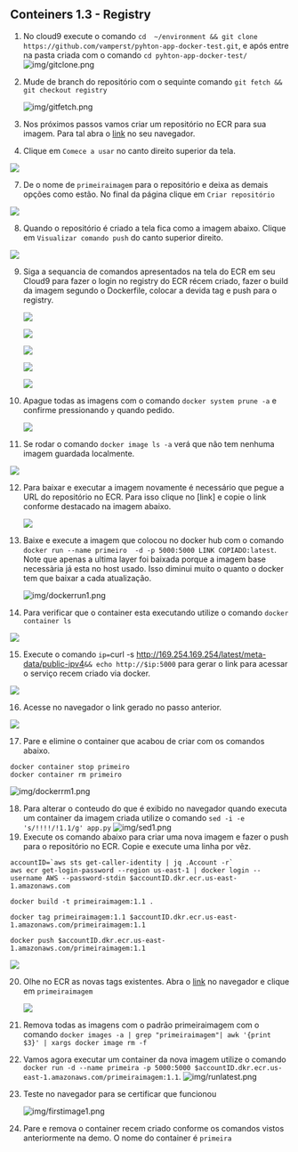 ## Conteiners 1.3 - Registry

1. No cloud9 execute o comando `cd  ~/environment && git clone https://github.com/vamperst/pyhton-app-docker-test.git`, e após entre na pasta criada com o comando `cd pyhton-app-docker-test/`
![img/gitclone.png](img/gitclone.png)
3. Mude de branch do repositório com o sequinte comando `git fetch && git checkout registry`
   
   ![img/gitfetch.png](img/gitfetch.png)

4. Nos próximos passos vamos criar um repositório no ECR para sua imagem. Para tal abra o [link](https://us-east-1.console.aws.amazon.com/ecr/get-started?region=us-east-1) no seu navegador.
5. Clique em `Comece a usar` no canto direito superior da tela.

![](img/ecr-1.png)

7. De o nome de `primeiraimagem` para o repositório e deixa as demais opções como estão. No final da página clique em `Criar repositório`

![](img/ecr-2.png)

8. Quando o repositório é criado a tela fica como a imagem abaixo. Clique em `Visualizar comando push` do canto superior direito.

![](img/ecr-3.png)

9. Siga a sequancia de comandos apresentados na tela do ECR em seu Cloud9 para fazer o login no registry do ECR récem criado, fazer o build da imagem segundo o Dockerfile, colocar a devida tag e push para o registry.
    
    ![](img/ecr-4.png)

    ![](img/ecr-5.png)

    ![](image/ecr-6.png)

    ![](img/ecr-7.png)

    ![](img/ecr-8.png)

10. Apague todas as imagens com o comando `docker system prune -a` e confirme pressionando `y` quando pedido.
    
    ![](img/prune-1.png)

11. Se rodar o comando `docker image ls -a` verá que não tem nenhuma imagem guardada localmente.

![](img/1.png)

12. Para baixar e executar a imagem novamente é necessário que pegue a URL do repositório no ECR. Para isso clique no [link] e copie o link conforme destacado na imagem abaixo.
    
    ![](img/2.png)

13. Baixe e execute a imagem que colocou no docker hub com o comando `docker run --name primeiro  -d -p 5000:5000 LINK COPIADO:latest`. Note que apenas a ultima layer foi baixada porque a imagem base necessària já esta no host usado. Isso diminui muito o quanto o docker tem que baixar a cada atualização.
   
    ![img/dockerrun1.png](img/dockerrun1.png)

14. Para verificar que o container esta executando utilize o comando `docker container ls`
    
![](img/3.png)

15. Execute o comando `ip=`curl -s <http://169.254.169.254/latest/meta-data/public-ipv4>`&& echo http://$ip:5000` para gerar o link para acessar o serviço recem criado via docker.
    
![](img/4.png)

16. Acesse no navegador o link gerado no passo anterior.
    
![](img/5.png)

17. Pare e elimine o container que acabou de criar com os comandos abaixo.
``` shell
docker container stop primeiro
docker container rm primeiro
```
    
![img/dockerrm1.png](img/dockerrm1.png)

18.  Para alterar o conteudo do que é exibido no navegador quando executa um container da imagem criada utilize o comando `sed -i -e 's/!!!!/!1.1/g' app.py`
    ![img/sed1.png](img/sed1.png)
19. Execute os comando abaixo para criar uma nova imagem e fazer o push para o repositório no ECR. Copie e execute uma linha por vêz.

``` shell
accountID=`aws sts get-caller-identity | jq .Account -r`
aws ecr get-login-password --region us-east-1 | docker login --username AWS --password-stdin $accountID.dkr.ecr.us-east-1.amazonaws.com

docker build -t primeiraimagem:1.1 .

docker tag primeiraimagem:1.1 $accountID.dkr.ecr.us-east-1.amazonaws.com/primeiraimagem:1.1

docker push $accountID.dkr.ecr.us-east-1.amazonaws.com/primeiraimagem:1.1

```

![](img/6.png)


20. Olhe no ECR as novas tags existentes. Abra o [link](https://us-east-1.console.aws.amazon.com/ecr/repositories?region=us-east-1) no navegador e clique em `primeiraimagem`
    
    ![](img/7.png)

21.  Remova todas as imagens com o padrão primeiraimagem com o comando `docker images -a | grep "primeiraimagem"| awk '{print $3}' | xargs docker image rm -f`
22. Vamos agora executar um container da nova imagem utilize o comando `docker run -d --name primeira -p 5000:5000 $accountID.dkr.ecr.us-east-1.amazonaws.com/primeiraimagem:1.1`. 
![img/runlatest.png](img/runlatest.png)
23. Teste no navegador para se certificar que funcionou
    
    ![img/firstimage1.png](img/firstimage1.png)
    
24. Pare e remova o container recem criado conforme os comandos vistos anteriormente na demo. O nome do container é `primeira`

